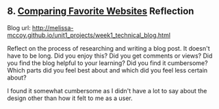 ## 8. [Comparing Favorite Websites](8_technical_blog/readme.md) Reflection

Blog url: <!-- http://melissa-mccoy.github.io/unit1_projects/week1_technical_blog.html  -->
http://melissa-mccoy.github.io/unit1_projects/week1_technical_blog.html

Reflect on the process of researching and writing a blog post. It doesn't have to be long. Did you enjoy this? Did you get comments or views? Did you find the blog helpful to your learning? Did you find it cumbersome? Which parts did you feel best about and which did you feel less certain about?

<!-- I found it somewhat cumbersome as I didn't have a lot to say about the design other than how it felt to me as a user.  -->

I found it somewhat cumbersome as I didn't have a lot to say about the design other than how it felt to me as a user. 